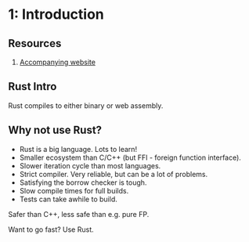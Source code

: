 # 1: Introduction

## Resources

1. [Accompanying website](https://rtfeldman-rust-workshop.netlify.app/)

## Rust Intro

Rust compiles to either binary or web assembly.

## Why not use Rust?

- Rust is a big language. Lots to learn!
- Smaller ecosystem than C/C++ (but FFI - foreign function interface).
- Slower iteration cycle than most languages.
- Strict compiler. Very reliable, but can be a lot of problems.
- Satisfying the borrow checker is tough.
- Slow compile times for full builds.
- Tests can take awhile to build.

Safer than C++, less safe than e.g. pure FP.

Want to go fast? Use Rust.
